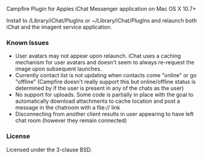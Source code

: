 Campfire Plugin for Apples iChat Messenger application on Mac OS X 10.7+

Install to /Library/iChat/PlugIns or ~/Library/iChat/PlugIns and relaunch both iChat and the imagent service application.

### Known Issues
* User avatars may not appear upon relaunch. iChat uses a caching mechanism for user avatars and doesn't seem to always re-request the image upon subsequent launches.
* Currently contact list is not updating when contacts come "online" or go "offline" (Campfire doesn't really support this but online/offline status is determined by if the user is present in any of the chats as the user)
* No support for uploads. Some code is partially in place with the goal to automatically download attachments to cache location and post a message in the chatroom with a file:// link
* Disconnecting from another client results in user appearing to have left chat room (however they remain connected)

### License
Licensed under the 3-clause BSD.